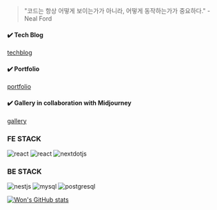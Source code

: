 > "코드는 항상 어떻게 보이는가가 아니라, 어떻게 동작하는가가 중요하다." - Neal Ford

<h4>✔️ Tech Blog</h4>
<a href="https://thewoowon.com/" target="_blank">techblog</a>
<h4>✔️ Portfolio</h4>
<a href="https://my.surfit.io/w/80781724" target="_blank">portfolio</a>
<h4>✔️ Gallery in collaboration with Midjourney</h4>
<a href="https://thewoowon.gallery" target="_blank">gallery</a>
<h3>FE STACK</h3>
<p>
  <img alt="react" src ="https://img.shields.io/badge/react-61DAFB.svg?&style=for-the-badge&logo=react&logoColor=white"/>
  <img alt="react" src ="https://img.shields.io/badge/reactnative-61DAFB.svg?&style=for-the-badge&logo=react&logoColor=white"/>
  <img alt="nextdotjs" src ="https://img.shields.io/badge/nextdotjs-000000.svg?&style=for-the-badge&logo=nextdotjs&logoColor=white"/>
</p>
<h3>BE STACK</h3>
<p>
<img alt="nestjs" src ="https://img.shields.io/badge/nestjs-E0234E.svg?&style=for-the-badge&logo=nestjs&logoColor=white"/>
<img alt="mysql" src ="https://img.shields.io/badge/mysql-4479A1.svg?&style=for-the-badge&logo=mysql&logoColor=white"/>
<img alt="postgresql" src ="https://img.shields.io/badge/postgresql-4169E1.svg?&style=for-the-badge&logo=postgresql&logoColor=white"/>
</p>

[![Won's GitHub stats](https://github-readme-stats.vercel.app/api?username=thewoowon)](https://github.com/anuraghazra/github-readme-stats)
